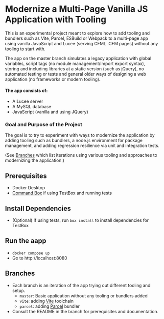 # Modernize a Multi-Page Vanilla JS Application with Tooling

This is an experimental project meant to explore how to add tooling and bundlers such as Vite, Parcel, ESBuild or Webpack to a multi-page app using vanilla JavaScript and Lucee (serving CFML .CFM pages) without any tooling to start with.

The app on the master branch simulates a legacy application with global variables, script tags (no module management/import export syntax), storing and including libraries at a static version (such as jQuery), no automated testing or tests and general older ways of designing a web application (no frameworks or modern tooling).

#### The app consists of:

- A Lucee server
- A MySQL database
- JavaScript (vanilla and using JQuery)

### Goal and Purpose of the Project

The goal is to try to experiment with ways to modernize the application by adding tooling such as bundlers, a node.js environment for package management, and adding regression resilience via unit and integration tests.

(See [Branches](#branches) which list iterations using various tooling and approaches to modernizing the application.)

## Prerequisites

- Docker Desktop
- [Command Box](https://www.ortussolutions.com/products/commandbox) if using TestBox and running tests

## Install Dependencies

- (Optional) If using tests, run `box install` to install dependencies for TestBox

## Run the aapp

- `docker compose up`
- Go to http://localhost:8080

## Branches

- Each branch is an iteration of the app trying out different tooling and setup.
  - `master`: Basic application without any tooling or bundlers added
  - `vite`: adding [Vite](https://vitejs.dev/) toolchain
  - `parcel`: adding [Parcel](https://parceljs.org/) bundler
- Consult the README in the branch for prerequisites and documentation.

